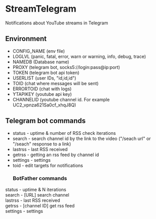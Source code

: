# StreamTelegram
Notifications about YouTube streams in Telegram
## Environment
* CONFIG_NAME (env file)
* LOGLVL (panic, fatal, error, warn or warning, info, debug, trace)
* NAMEDB (Database name)
* PROXY (telegram bot, socks5://login:pass@ip:port)
* TOKEN (telegram bot api token)
* USERLIST (user IDs, "id,id,id")
* TOID (chat where messages will be sent)
* ERRORTOID (chat with logs)
* YTAPIKEY (youtube api key)
* CHANNELID (youtube channel id. For example UC2_vpnza621Sa0cf_xhqJ8Q)
## Telegram bot commands
* status - uptime & number of RSS check iterations
* search - search channel id by the link to the video ("/seach url" or "/seach" response to a link)
* lastrss - last RSS received
* getrss - getting an rss feed by channel id
* settings - settings
* toid - edit targets for notifications 
  ### BotFather commands
status - uptime & N iterations  
search - [URL] search channel  
lastrss - last RSS received  
getrss - [channel ID] get rss feed  
settings - settings